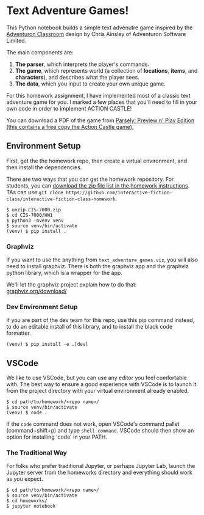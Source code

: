 # Text Adventure Games!

This Python notebook builds a simple text advenutre game inspired by the
[Adventuron Classroom](https://adventuron.io/classroom/) design by Chris
Ainsley of Adventuron Software Limited.

The main components are:
1. __The parser__, which interprets the player's commands.
2. __The game__, which represents world (a collection of __locations__,
   __items__, and __characters__), and describes what the player sees.
3. __The data__, which you input to create your own unique game.

For this homework assignment, I have implemented most of a classic text
adventure game for you.  I marked a few places that you'll need to fill in your
own code in order to implement ACTION CASTLE!

You can download a PDF of the game from [Parsely: Preview n' Play Edition (this
contains a free copy the Action Castle game).](http://www.memento-mori.com/pdf/parsely-preview-n-play-edition)


## Environment Setup

First, get the the homework repo, then create a virtual environment, and then install
the dependencies.

There are two ways that you can get the homework repository.  For students, you can [download the zip file list in the homework instructions](https://interactive-fiction-class.org/homeworks/text-adventure-game/text-adventure-game.html).  TAs can use `git clone https://github.com/interactive-fiction-class/interactive-fiction-class-homework`.
```
$ unzip CIS-7000.zip
$ cd CIS-7000/HW1
$ python3 -mvenv venv
$ source venv/bin/activate
(venv) $ pip install .
```

### Graphviz

If you want to use the anything from `text_adventure_games.viz`, you will also need to install graphviz. There is both the graphviz app and the graphviz python library, which is a wrapper for the app.

We'll let the graphviz project explain how to do that: [graphviz.org/download/](https://graphviz.org/download/)

### Dev Environment Setup

If you are part of the dev team for this repo, use this pip command instead,
to do an editable install of this library, and to install the black code
formatter.

```
(venv) $ pip install -e .[dev]
```

## VSCode

We like to use VSCode, but you can use any editor you feel comfortable with.
The best way to ensure a good experience with VSCode is to launch it from the
project directory with your virtual environment already enabled.

```
$ cd path/to/homework/<repo name>/
$ source venv/bin/activate
(venv) $ code .
```

If the `code` command does not work, open VSCode's command pallet (command+shift+p)
and type `shell command`. VSCode should then show an option for installing
'code' in your PATH.


### The Traditional Way

For folks who prefer traditional Jupyter, or perhaps Jupyter Lab, launch the
Jupyter server from the homeworks directory and everything should work as you
expect.

```
$ cd path/to/homework/<repo name>/
$ source venv/bin/activate
$ cd homeworks/
$ jupyter notebook
```

